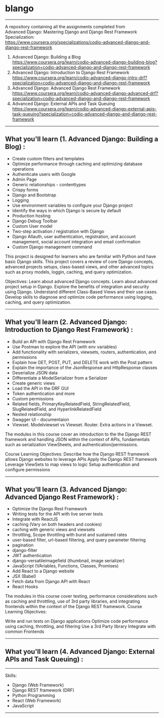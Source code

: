 # blango

---

A repository containing all the assignments completed from <br>
Advanced Django: Mastering Django and Django Rest Framework Specialization: <br>  https://www.coursera.org/specializations/codio-advanced-django-and-django-rest-framework 
1. Advanced Django: Building a Blog  <br>  https://www.coursera.org/learn/codio-advanced-django-building-blog?specialization=codio-advanced-django-and-django-rest-framework <br>
2. Advanced Django: Introduction to Django Rest Framework <br>  https://www.coursera.org/learn/codio-advanced-django-intro-drf?specialization=codio-advanced-django-and-django-rest-framework   <br>
3. Advanced Django: Advanced Django Rest Framework <br>  https://www.coursera.org/learn/codio-advanced-django-advanced-drf?specialization=codio-advanced-django-and-django-rest-framework <br>
4. Advanced Django: External APIs and Task Queuing  <br> https://www.coursera.org/learn/codio-advanced-django-external-apis-task-queuing?specialization=codio-advanced-django-and-django-rest-framework <br>


---


## What you'll learn (1. Advanced Django: Building a Blog) : 
  - Create custom filters and templates
  - Optimize performance through caching and optimizing database operations
  - Authenticate users with Google
  - Admin Page
  - Generic relationships - contenttypes
  - Crispy forms
  - Django and Bootstrap
  - Logging
  - Use environment variables to configure your Django project
  - Identify the ways in which Django is secure by default
  - Production hosting
  - Django Debug Toolbar
  - Custom User model
  - Two-step activation / registration with Django
  - Django Allauth, user authentication, registration, and account management, social account integration and email confirmation
  - Custom Django management command 


This project is designed for learners who are familiar with Python and have basic Django skills. This project covers a review of core Django concepts, 
advanced projects setups, class-based views, and other advanced topics such as proxy models, loggin, caching, and query optimization.


Objectives:
Learn about advanced Django concepts.
Learn about advanced project setup in Django.
Explore the benefits of integration and security using Django.
Understand different Class-Based Views and their use cases.
Develop skills to diagnose and optimize code performance using logging, caching, and query optimization.


---


## What you'll learn (2. Advanced Django: Introduction to Django Rest Framework) :
  - Build an API with Django Rest Framework
  - Use Postman to explore the API (with env variables)
  - Add functionality with serializers, viewsets, routers, authentication, and permissions
  - Explain how GET, POST, PUT, and DELETE work with the Post pattern
  - Explain the importance of the JsonResponse and HttpResponse classes
  - Deserialize JSON data
  - Differentiate a ModelSerializer from a Serializer
  - Create generic views 
  - Load the API in the DRF GUI
  - Token authentication and more
  - Custom permissions
  - Related fields, PrimaryKeyRelatedField, StringRelatedField, SlugRelatedField, and HyperlinkRelatedField
  - Nested relationship
  - Swagger UI - documentaion
  - Viewset. Modelviewset vs Viewset. Router. Extra actions in a Viewset.


The modules in this course cover an introduction to the the Django REST framework and handling JSON within the context of APIs, fundamentals such as serialization ViewSheets, and authentication/permissions.

Course Learning Objectives:
Describe how the Django REST framework allows Django websites to leverage APIs
Apply the Django REST framework
Leverage ViewSets to map views to logic
Setup authentication and configure permissions


---

## What you'll learn (3. Advanced Django: Advanced Django Rest Framework) :
  - Optimize the Django Rest Framework
  - Writing tests for the API with live server tests
  - Integrate with ReactJS
  - caching (Vary on both headers and cookies)
  - caching with generic views and viewsets
  - throttling, Scope throttling with burst and sustained rates
  - user-based filter, url-based filtering, and query parameter filtering
  - pagination
  - django-filter
  - JWT authentication
  - django-versatileimagefield (thumbnail, image serializer)
  - JavaScript (VAriables, Functions, Classes, Promises)
  - Add React to a Django website
  - JSX (Babel)
  - Fetch data from Django API with React
  - React Hooks


The modules in this course cover testing, performance considerations such as caching and throttling, use of 3rd party libraries, and integrating frontends within the context of the Django REST framework.
Course Learning Objectives: 

Write and run tests on Django applications
Optimize code performance using caching, throttling, and filtering
Use a 3rd Party library
Integrate with common Frontends

---

## What you'll learn (4. Advanced Django: External APIs and Task Queuing) :


---



Skills:
  - Django (Web Framework)
  - Django REST framework (DRF)
  - Python Programming
  - React (Web Framework)
  - JavaScript

---

